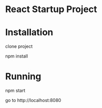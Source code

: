 # React Startup Project

# Installation

clone project 

npm install

# Running 

npm start

go to http://localhost:8080
